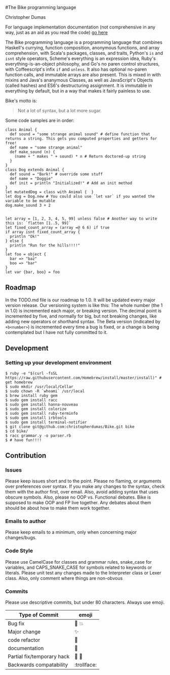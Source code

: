 #The Bike programming language

Christopher Dumas

For language implementation documentation (not comprehensive in any way, just as an aid as you read the code) [go here](https://rawgit.com/christopherdumas/Bike/master/doc/_index.html)

The Bike programming language is a programming language that combines Haskell's currying, function composition, anonymous functions, and array comprehension, with Scala's packages, classes, and traits, Python's `is` and `isnt` style operators, Scheme's everything is an expression idea, Ruby's everything-is-an-object philosophy, and Go's no paren control structures, with Coffeescript's infix `if` and `unless`. It also has optional no-paren function calls, and immutable arrays are also present. This is mixed in with mixins and Java's ananymous Classes, as well as JavaScript's Objects (called hashes) and ES6's destructuring assignment. It is immutable in everything by default, but in a way that makes it fairly painless to use. 

Bike's motto is:
> Not a lot of syntax, but a lot more sugar.


Some code samples are in order:


    class Animal {
      def sound = "some strange animal sound" # define function that returns a string. This gets you computed properties and getters for free!
      def name = "some strange animal"
      def make_sound (n) {
        (name + " makes " + sound) * n # Return doctored-up string
      }
    }
    class Dog extends Animal {
      def sound = "Bark!" # override some stuff
      def name = "Doggie"
      def init = println "Initialized!" # Add an init method
    }
    let mutatedDog = class with Animal {  }
    let dog = Dog.new # You could also use `let var` if you wanted the variable to be mutable
    dog.make_sound 3 + 2  


    let array = [1, 2, 3, 4, 5, 99] unless false # Another way to write this is: `flatten [1..5, 99]`
    let fixed_count_array = (array =@ 6 6) if true
    if array isnt fixed_count_array {
      println "Ok!"
    } else {
      println "Run for the hills!!!!"
    }
    let foo = object {
      bar => "baz"
      boo => "bar"
    }
    let var {bar, boo} = foo


## Roadmap
In the TODO.md file is our roadmap to 1.0. It will be updated every major version release. Our versioning system is like this: The whole number (the 1 in 1.0) is incremented each major, or breaking version. The decimal point is incremented by five, and normally for big, but not breaking changes, like adding new operators or shorthand syntax. The Beta version (indicated by `+b<number>`) is incremented every time a bug is fixed, or a change is being contemplated but I have not fully committed to it.

## Development
### Setting up your development environment

    $ ruby -e "$(curl -fsSL https://raw.githubusercontent.com/Homebrew/install/master/install)" # get homebrew
    $ sudo mkdir /usr/local/Cellar
    $ sudo chown -R `whoami` /usr/local
    $ brew install ruby gem
    $ sudo gem install racc
    $ sudo gem install hanna-nouveau
    $ sudo gem install colorize
    $ sudo gem install ruby-terminfo
    $ sudo gem install irbtools
    $ sudo gem install terminal-notifier
    $ git clone git@github.com:christopherdumas/Bike.git bike
    $ cd bike/
    $ racc grammar.y -o parser.rb
    $ # have fun!!!!

## Contribution
### Issues
Please keep issues short and to the point. Please no flaming, or arguments over preferences over syntax. If you make any changes to the syntax, check them with the author first, over email. Also, avoid adding syntax that uses obscure symbols. Also, please no OOP vs. Functional debates. Bike is supposed to make OOP and FP live together. Any debates about them should be about how to make them work together.
### Emails to author
Please keep emails to a minimum, only when concerning major changes/bugs.
### Code Style
Please use CamelCase for classes and grammar rules, snake_case for variables, and CAPS_SNAKE_CASE for symbols related to keywords or literals. Please unit test any changes made to the Interpreter class or Lexer class. Also, only comment where things are non-obvous
### Commits
Please use descriptive commits, but under 80 characters. Always use emoji.

| Type of Commit | emoji |
| ------------- | ------------- |
| Bug fix  | :bug: :collision:  |
| Major change  | :sparkles:  |
| code refactor | :angel: |
| documentation | :notebook: |
| Partial fix/temporary hack | :lipstick: :pig: |
| Backwards compatability | :trollface: |
